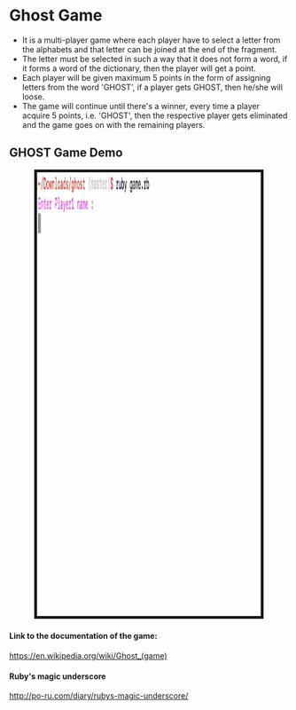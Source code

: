 # Ghost Game
* It is a multi-player game where each player have to select a letter from the alphabets and that letter can be joined at the end of the fragment.
* The letter must be selected in such a way that it does not form a word, if it forms a word of the dictionary, then the player will get a point.
* Each player will be given maximum 5 points in the form of assigning letters from the word 'GHOST', if a player gets GHOST, then he/she will loose.
* The game will continue until there's a winner, every time a player acquire 5 points, i.e. 'GHOST', then the respective player gets eliminated and the game goes on with the remaining players.

## GHOST Game Demo

<p align="center" >
<img width=80% border="5" height="800" src="https://github.com/Priya67/GhostGame/blob/master/ghost1.gif">
</p>

#### Link to the documentation of the game:
https://en.wikipedia.org/wiki/Ghost_(game)


#### Ruby's magic underscore
http://po-ru.com/diary/rubys-magic-underscore/
